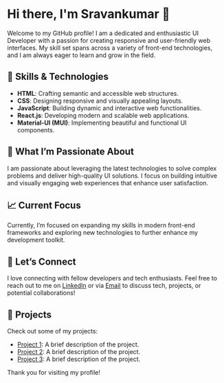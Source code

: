 # Hi there, I'm Sravankumar 👋

Welcome to my GitHub profile! I am a dedicated and enthusiastic UI Developer with a passion for creating responsive and user-friendly web interfaces. My skill set spans across a variety of front-end technologies, and I am always eager to learn and grow in the field.

## 🚀 Skills & Technologies

- **HTML**: Crafting semantic and accessible web structures.
- **CSS**: Designing responsive and visually appealing layouts.
- **JavaScript**: Building dynamic and interactive web functionalities.
- **React.js**: Developing modern and scalable web applications.
- **Material-UI (MUI)**: Implementing beautiful and functional UI components.

## 🌟 What I’m Passionate About

I am passionate about leveraging the latest technologies to solve complex problems and deliver high-quality UI solutions. I focus on building intuitive and visually engaging web experiences that enhance user satisfaction.

## 📈 Current Focus

Currently, I’m focused on expanding my skills in modern front-end frameworks and exploring new technologies to further enhance my development toolkit.

## 💬 Let’s Connect

I love connecting with fellow developers and tech enthusiasts. Feel free to reach out to me on [LinkedIn](https://www.linkedin.com/in/sravankumar) or via [Email](mailto:your-email@example.com) to discuss tech, projects, or potential collaborations!

## 📂 Projects

Check out some of my projects:

- [Project 1](link-to-project-1): A brief description of the project.
- [Project 2](link-to-project-2): A brief description of the project.
- [Project 3](link-to-project-3): A brief description of the project.

Thank you for visiting my profile!


